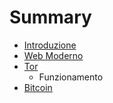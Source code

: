 # Summary

* [Introduzione](README.md)
* [Web Moderno](web_moderno.md)
* [Tor](tor.md)
   * Funzionamento
* [Bitcoin](bitcoin.md)

